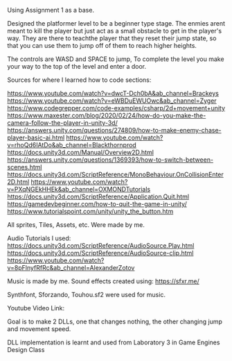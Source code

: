 Using Assignment 1 as a base.

Designed the platformer level to be a beginner type stage. The enmies arent meant to kill the player but just act as a small obstacle to get in the player's way. They are there to teachthe player that they reset their jump state, so that you can use them to jump off of them to reach higher heights.

The controls are WASD and SPACE to jump, To complete the level you make your way to the top of the level and enter a door.

Sources for where I learned how to code sections:

https://www.youtube.com/watch?v=dwcT-Dch0bA&ab_channel=Brackeys https://www.youtube.com/watch?v=eWBDuEWUOwc&ab_channel=Zyger https://www.codegrepper.com/code-examples/csharp/2d+movement+unity https://www.maxester.com/blog/2020/02/24/how-do-you-make-the-camera-follow-the-player-in-unity-3d/ https://answers.unity.com/questions/274809/how-to-make-enemy-chase-player-basic-ai.html https://www.youtube.com/watch?v=rhoQd6IAtDo&ab_channel=Blackthornprod https://docs.unity3d.com/Manual/Overview2D.html https://answers.unity.com/questions/1369393/how-to-switch-between-scenes.html https://docs.unity3d.com/ScriptReference/MonoBehaviour.OnCollisionEnter2D.html https://www.youtube.com/watch?v=PXqNGEkHHEk&ab_channel=OXMONDTutorials https://docs.unity3d.com/ScriptReference/Application.Quit.html https://gamedevbeginner.com/how-to-quit-the-game-in-unity/ https://www.tutorialspoint.com/unity/unity_the_button.htm

All sprites, Tiles, Assets, etc. Were made by me.

Audio Tutorials I used: 
https://docs.unity3d.com/ScriptReference/AudioSource.Play.html
https://docs.unity3d.com/ScriptReference/AudioSource-clip.html
https://www.youtube.com/watch?v=8pFlnyfRfRc&ab_channel=AlexanderZotov

Music is made by me. Sound effects created using:
https://sfxr.me/

Synthfont, Sforzando, Touhou.sf2 were used for music.

Youtube Video Link: 

Goal is to make 2 DLLs, one that changes nothing, the other changing jump and movement speed.

DLL implementation is learnt and used from Laboratory 3 in Game Engines Design Class
